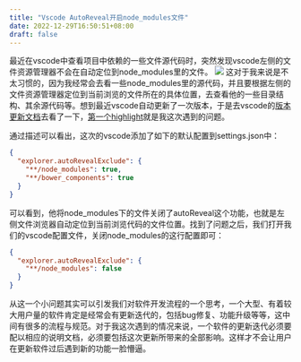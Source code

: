 ```yaml
---
title: "Vscode AutoReveal开启node_modules文件"
date: 2022-12-29T16:50:51+08:00
draft: false
---
```


最近在vscode中查看项目中依赖的一些文件源代码时，突然发现vscode左侧的文件资源管理器不会在自动定位到node_modules里的文件。
![](https://s3.bmp.ovh/imgs/2022/12/29/d44bee73a63c139c.gif)
这对于我来说是不太习惯的，因为我经常会去看一些node_modules里的源代码，并且要根据左侧的文件资源管理器定位到当前浏览的文件所在的具体位置，去查看他的一些目录结构、其余源代码等。想到最近vscode自动更新了一次版本，于是去vscode的[版本更新文档](https://code.visualstudio.com/updates/v1_74)去看了一下，[第一个highlight](https://code.visualstudio.com/updates/v1_74#_custom-explorer-autoreveal-logic)就是我这次遇到的问题。

通过描述可以看出，这次的vscode添加了如下的默认配置到settings.json中：
```json
{
  "explorer.autoRevealExclude": {
    "**/node_modules": true,
    "**/bower_components": true
  }
}
```
可以看到，他将node_modules下的文件关闭了autoReveal这个功能，也就是左侧文件浏览器自动定位到当前浏览代码的文件位置。找到了问题之后，我们打开我们的vscode配置文件，关闭node_modules的这行配置即可：
```json
{
  "explorer.autoRevealExclude": {
    "**/node_modules": false
  }
}
```


从这一个小问题其实可以引发我们对软件开发流程的一个思考，一个大型、有着较大用户量的软件肯定是经常会有更新迭代的，包括bug修复、功能升级等等，这中间有很多的流程与规范。对于我这次遇到的情况来说，一个软件的更新迭代必须要配以相应的说明文档，必须要包括这次更新所带来的全部影响。这样才不会让用户在更新软件过后遇到新的功能一脸懵逼。
